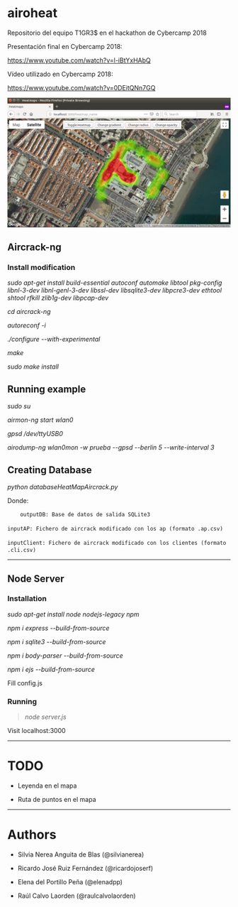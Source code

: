 # airoheat
Repositorio del equipo T1GR3$ en el hackathon de Cybercamp 2018


Presentación final en Cybercamp 2018:

https://www.youtube.com/watch?v=l-iBtYxHAbQ


Vídeo utilizado en Cybercamp 2018:

https://www.youtube.com/watch?v=0DEitQNn7GQ


![Screenshot](media/image.png)


## Aircrack-ng 


### Install modification

*sudo apt-get install build-essential autoconf automake libtool pkg-config libnl-3-dev libnl-genl-3-dev libssl-dev libsqlite3-dev libpcre3-dev ethtool shtool rfkill zlib1g-dev libpcap-dev*

*cd aircrack-ng*

*autoreconf -i*

*./configure --with-experimental*

*make*

*sudo make install*

## Running example

*sudo su*

*airmon-ng start wlan0*

*gpsd /dev/ttyUSB0*

*airodump-ng wlan0mon -w prueba --gpsd --berlin 5 --write-interval 3*


## Creating Database

*python databaseHeatMapAircrack.py <outputDB> <inputAP> <inputClient>*

Donde:

        outputDB: Base de datos de salida SQLite3

	inputAP: Fichero de aircrack modificado con los ap (formato .ap.csv)

	inputClient: Fichero de aircrack modificado con los clientes (formato .cli.csv)


---------------------------------------------

## Node Server 

### Installation

*sudo apt-get install node nodejs-legacy npm*

*npm i express --build-from-source*

*npm i sqlite3 --build-from-source*

*npm i body-parser --build-from-source*  

*npm i ejs --build-from-source*

Fill config.js


### Running

> *node server.js*

Visit localhost:3000


---------------------------------------------

# TODO

- Leyenda en el mapa

- Ruta de puntos en el mapa


---------------------------------------------

# Authors

- Silvia Nerea Anguita de Blas (@silvianerea)

- Ricardo José Ruiz Fernández (@ricardojoserf)

- Elena del Portillo Peña (@elenadpp)

- Raúl Calvo Laorden (@raulcalvolaorden)

